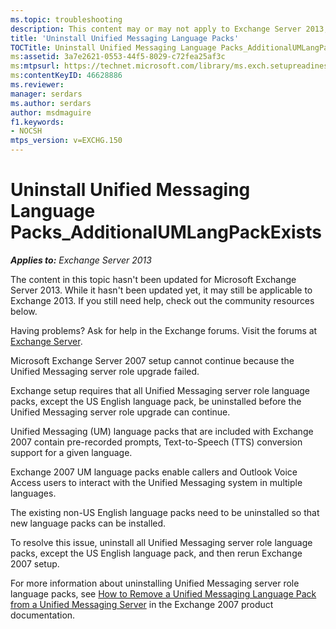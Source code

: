 ```yaml
---
ms.topic: troubleshooting
description: This content may or may not apply to Exchange Server 2013, but may help users identify issues with uninstalling Unified Messaging Language Packs.
title: 'Uninstall Unified Messaging Language Packs'
TOCTitle: Uninstall Unified Messaging Language Packs_AdditionalUMLangPackExists
ms:assetid: 3a7e2621-0553-44f5-8029-c72fea25af3c
ms:mtpsurl: https://technet.microsoft.com/library/ms.exch.setupreadiness.additionalumlangpackexists(v=EXCHG.150)
ms:contentKeyID: 46628886
ms.reviewer: 
manager: serdars
ms.author: serdars
author: msdmaguire
f1.keywords:
- NOCSH
mtps_version: v=EXCHG.150
---
```


# Uninstall Unified Messaging Language Packs\_AdditionalUMLangPackExists

_**Applies to:** Exchange Server 2013_

The content in this topic hasn't been updated for Microsoft Exchange Server 2013. While it hasn't been updated yet, it may still be applicable to Exchange 2013. If you still need help, check out the community resources below.

Having problems? Ask for help in the Exchange forums. Visit the forums at [Exchange Server](https://social.technet.microsoft.com/forums/office/home?category=exchangeserver).

Microsoft Exchange Server 2007 setup cannot continue because the Unified Messaging server role upgrade failed.

Exchange setup requires that all Unified Messaging server role language packs, except the US English language pack, be uninstalled before the Unified Messaging server role upgrade can continue.

Unified Messaging (UM) language packs that are included with Exchange 2007 contain pre-recorded prompts, Text-to-Speech (TTS) conversion support for a given language.

Exchange 2007 UM language packs enable callers and Outlook Voice Access users to interact with the Unified Messaging system in multiple languages.

The existing non-US English language packs need to be uninstalled so that new language packs can be installed.

To resolve this issue, uninstall all Unified Messaging server role language packs, except the US English language pack, and then rerun Exchange 2007 setup.

For more information about uninstalling Unified Messaging server role language packs, see [How to Remove a Unified Messaging Language Pack from a Unified Messaging Server](/previous-versions/office/exchange-server-2007/bb124004(v=exchg.80)) in the Exchange 2007 product documentation.
